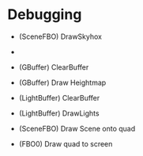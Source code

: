 # Debugging

- (SceneFBO)    DrawSkyhox
- 
- (GBuffer)     ClearBuffer
- (GBuffer)     Draw Heightmap

- (LightBuffer) ClearBuffer
- (LightBuffer) DrawLights


- (SceneFBO)    Draw Scene onto quad
- (FBO0)        Draw quad to screen
